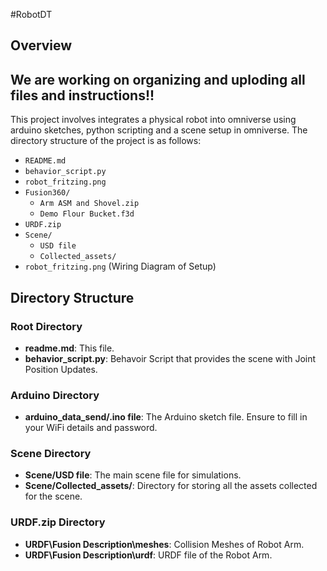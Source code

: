 #RobotDT 
## Overview 
## We are working on organizing and uploding all files and instructions!!

This project involves integrates a physical robot into omniverse using arduino sketches, python scripting and a scene setup in omniverse.
The directory structure of the project is as follows:


- `README.md`
- `behavior_script.py`
- `robot_fritzing.png`
- `Fusion360/`
  - `Arm ASM and Shovel.zip`
  - `Demo Flour Bucket.f3d`
- `URDF.zip`
- `Scene/`
  - `USD file`
  - `Collected_assets/`
- `robot_fritzing.png` (Wiring Diagram of Setup)
  
## Directory Structure

### Root Directory
- **readme.md**: This file.
- **behavior_script.py**: Behavoir Script that provides the scene with Joint Position Updates.

### Arduino Directory
- **arduino_data_send/.ino file**: The Arduino sketch file. Ensure to fill in your WiFi details and password.

### Scene Directory
- **Scene/USD file**: The main scene file for simulations.
- **Scene/Collected_assets/**: Directory for storing all the assets collected for the scene.

### URDF.zip Directory
- **URDF\Fusion Description\meshes**: Collision Meshes of Robot Arm.
- **URDF\Fusion Description\urdf**: URDF file of the Robot Arm.




